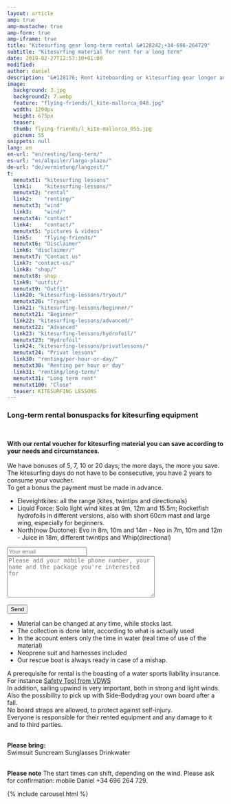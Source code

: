 ```yaml
---
layout: article
amp: true
amp-mustache: true
amp-form: true
amp-iframe: true
title: "Kitesurfing gear long-term rental &#128242;+34-696-264729"
subtitle: "Kitesurfing material for rent for a long term"
date: 2019-02-27T12:57:10+01:00
modified: 
author: daniel
description: "&#128176; Rent kiteboarding or kitesurfing gear longer and save money. For you we have various bonus plans for rent, useable in 2 years"
image:
  background: 3.jpg
  background2: 7.webp
  feature: "flying-friends/l_kite-mallorca_048.jpg"
  width: 1200px
  height: 675px
  teaser:
  thumb: flying-friends/l_kite-mallorca_055.jpg
  picnum: 55
snippets: null
lang: en
en-url: "en/renting/long-term/"
es-url: "es/alquiler/largo-plazo/"
de-url: "de/vermietung/langzeit/"
t:
  menutxt1: "kitesurfing lessons"
  link1:    "kitesurfing-lessons/"
  menutxt2: "rental"
  link2:    "renting/"
  menutxt3: "wind"
  link3:    "wind/"
  menutxt4: "contact"
  link4:    "contact/"
  menutxt5: "pictures & videos"
  link5:    "flying-friends/"
  menutxt6: "Disclaimer"
  link6: "disclaimer/"
  menutxt7: "Contact us"
  link7: "contact-us/"
  link8: "shop/"
  menutxt8: shop
  link9: "outfit/"
  menutxt9: "Outfit"
  link20: "kitesurfing-lessons/tryout/"
  menutxt20: "Tryout"
  link21: "kitesurfing-lessons/beginner/"
  menutxt21: "Beginner"
  link22: "kitesurfing-lessons/advanced/"
  menutxt22: "Advanced"
  link23: "kitesurfing-lessons/hydrofoil/"
  menutxt23: "Hydrofoil"
  link24: "kitesurfing-lessons/privatlessons/"
  menutxt24: "Privat lessons"
  link30: "renting/per-hour-or-day/"
  menutxt30: "Renting per hour or day"
  link31: "renting/long-term/"
  menutxt31: "Long term rent"
  menutxt100: "Close"
  teaser: KITESURFING LESSONS
---
```


<h3>Long-term rental bonuspacks for kitesurfing equipment</h3>
<br>
 
<strong>With our rental voucher for kitesurfing material you can save according to your needs and circumstances.</strong><br><br>
<span>We have bonuses of 5, 7, 10 or 20 days; the more days, the more you save.  The kitesurfing days do not have to be consecutive, you have 2 years to consume your voucher.<br>
To get a bonus the payment must be made in advance.</span>

<ul title="We have the following brands with their corresponding kites and tables to choose from:">
  <li>Eleveightkites: all the range (kites, twintips and directionals)</li>
  <li>Liquid Force: Solo light wind kites at 9m, 12m and 15.5m; Rocketfish hydrofoils in different versions, also with short 60cm mast and large wing, especially for beginners.</li>
  <li>North(now Duotone): Evo in 8m, 10m and 14m - Neo in 7m, 10m and 12m - Juice in 18m, different twintips and Whip(directional)</li>
</ul>
<div class="item">
<form method="POST" action-xhr="https://formspree.io/team@kite-mallorca.com">
  <input type="email" name="_replyto" placeholder="Your email" required>
  <input type="hidden" name="_subject" value="Booking request for long-term rental">
  <textarea name="body" cols="40" rows="6" placeholder="Please add your mobile phone number, your name and the package you're interested for"></textarea>
  <span></span><br><br>
  <input type="hidden" name="_next" value="{{ site.url }}/en/thanks">
  <input type="submit" value="Send">
</form>
<ul>
  <li>Material can be changed at any time, while stocks last.</li>
  <li>The collection is done later, according to what is actually used</li>
  <li>In the account enters only the time in water (real time of use of the material)</li>
  <li>Neoprene suit and harnesses included</li>
  <li>Our rescue boat is always ready in case of a mishap.</li>
</ul>
<span>A prerequisite for rental is the boasting of a water sports liability insurance. For instance <a href="https://cp.vdws.de/shop/insurance/VS19796" title="Accident and liability insurance">Safety Tool from VDWS</a><br>
In addition, sailing upwind is very important, both in strong and light winds.<br>
Also the possibility to pick up with Side-Bodydrag your own board after a fall.<br>
No board straps are allowed, to protect against self-injury.<br>
Everyone is responsible for their rented equipment and any damage to it and to third parties.</span><br><br>

<span><strong>Please bring:</strong><br>
Swimsuit Suncream Sunglasses Drinkwater</span><br><br>

<span><strong>Please note</strong>
The start times can shift, depending on the wind. Please ask for confirmation: mobile Daniel +34 696 264 729.</span>
</div>

{% include carousel.html %}
